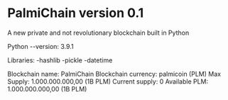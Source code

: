 # PalmiChain version 0.1
A new private and not revolutionary blockchain built in Python

Python --version: 3.9.1

Libraries:
-hashlib
-pickle
-datetime

Blockchain name: PalmiChain
Blockchain currency: palmicoin (PLM)
Max Supply: 1.000.000.000,00 (1B PLM)
Current supply: 0
Available PLM: 1.000.000.000,00 (1B PLM)

